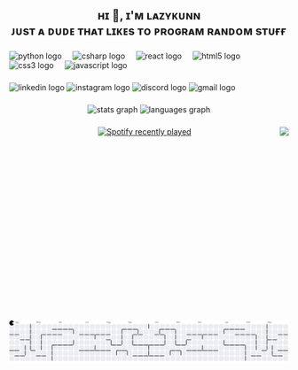 <h2 align="center">ʜɪ 👋, ɪ'ᴍ ʟᴀᴢʏᴋᴜɴɴ<br>ᴊᴜsᴛ ᴀ ᴅᴜᴅᴇ ᴛʜᴀᴛ ʟɪᴋᴇs ᴛᴏ ᴘʀᴏɢʀᴀᴍ ʀᴀɴᴅᴏᴍ sᴛᴜғғ</h2>

###

<div align="left">
  <img src="https://cdn.jsdelivr.net/gh/devicons/devicon/icons/python/python-original.svg" height="40" alt="python logo"  />
  <img width="12" />
  <img src="https://cdn.jsdelivr.net/gh/devicons/devicon/icons/csharp/csharp-original.svg" height="40" alt="csharp logo"  />
  <img width="12" />
  <img src="https://cdn.jsdelivr.net/gh/devicons/devicon/icons/react/react-original.svg" height="40" alt="react logo"  />
  <img width="12" />
  <img src="https://cdn.jsdelivr.net/gh/devicons/devicon/icons/html5/html5-original.svg" height="40" alt="html5 logo"  />
  <img width="12" />
  <img src="https://cdn.jsdelivr.net/gh/devicons/devicon/icons/css3/css3-original.svg" height="40" alt="css3 logo"  />
  <img width="12" />
  <img src="https://cdn.jsdelivr.net/gh/devicons/devicon/icons/javascript/javascript-original.svg" height="40" alt="javascript logo"  />
</div>

###

<div align="left">
  <img src="https://raw.githubusercontent.com/maurodesouza/profile-readme-generator/master/src/assets/icons/social/linkedin/default.svg" width="52" height="40" alt="linkedin logo"  />
  <img src="https://raw.githubusercontent.com/maurodesouza/profile-readme-generator/master/src/assets/icons/social/instagram/default.svg" width="52" height="40" alt="instagram logo"  />
  <img src="https://raw.githubusercontent.com/maurodesouza/profile-readme-generator/master/src/assets/icons/social/discord/default.svg" width="52" height="40" alt="discord logo"  />
  <img src="https://raw.githubusercontent.com/maurodesouza/profile-readme-generator/master/src/assets/icons/social/gmail/default.svg" width="52" height="40" alt="gmail logo"  />
</div>

###

<div align="center">
  <img src="https://github-readme-stats.vercel.app/api?username=LazyKunn&hide_title=false&hide_rank=false&show_icons=true&include_all_commits=true&count_private=true&disable_animations=false&theme=dark&locale=en&hide_border=false&order=1" height="150" alt="stats graph"  />
  <img src="https://github-readme-stats.vercel.app/api/top-langs?username=LazyKunn&locale=en&hide_title=false&layout=compact&card_width=320&langs_count=6&theme=dark&hide_border=false&order=2" height="150" alt="languages graph"  />
</div>

###

<img align="right" height="350" src="https://media4.giphy.com/media/v1.Y2lkPTc5MGI3NjExa2JldnU4OG1raTYxOTlqdzh6OXB1ZHB1b3VnZmV2OXBtYW1uM2szNyZlcD12MV9pbnRlcm5hbF9naWZfYnlfaWQmY3Q9Zw/2UvK9ERfNSbnlWTZAY/giphy.gif"  />

###

<div align="center">
  <a href="https://open.spotify.com/user/lazychannel">
    <img src="https://spotify-recently-played-readme.vercel.app/api?user=lazychannel&count=5&unique=true" alt="Spotify recently played"  />
  </a>
</div>

###

<br clear="both">

<picture>
  <source media="(prefers-color-scheme: dark)" srcset="https://raw.githubusercontent.com/LazyKunn/LazyKunn/output/pacman-contribution-graph-dark.svg">
  <source media="(prefers-color-scheme: light)" srcset="https://raw.githubusercontent.com/LazyKunn/LazyKunn/output/pacman-contribution-graph.svg">
  <img alt="pacman contribution graph" src="https://raw.githubusercontent.com/LazyKunn/LazyKunn/output/pacman-contribution-graph.svg">
</picture>

###
